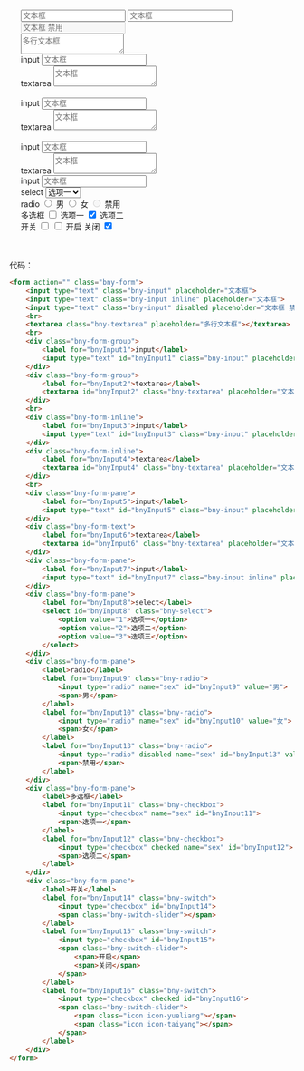 <div>
    <div style="width: 400px;padding: 20px;max-width: 100%;">
        <form action="" class="bny-form">
            <input type="text" class="bny-input" placeholder="文本框">
            <input type="text" class="bny-input inline" placeholder="文本框">
            <input type="text" class="bny-input" disabled placeholder="文本框 禁用">
            <br>
            <textarea class="bny-textarea" placeholder="多行文本框"></textarea>
            <br>
            <div class="bny-form-group">
                <label for="bnyInput1">input</label>
                <input type="text" id="bnyInput1" class="bny-input" placeholder="文本框">
            </div>
            <div class="bny-form-group">
                <label for="bnyInput2">textarea</label>
                <textarea id="bnyInput2" class="bny-textarea" placeholder="文本框"></textarea>
            </div>
            <br>
            <div class="bny-form-inline">
                <label for="bnyInput3">input</label>
                <input type="text" id="bnyInput3" class="bny-input" placeholder="文本框">
            </div>
            <div class="bny-form-inline">
                <label for="bnyInput4">textarea</label>
                <textarea id="bnyInput4" class="bny-textarea" placeholder="文本框"></textarea>
            </div>
            <br>
            <div class="bny-form-pane">
                <label for="bnyInput5">input</label>
                <input type="text" id="bnyInput5" class="bny-input" placeholder="文本框">
            </div>
            <div class="bny-form-text">
                <label for="bnyInput6">textarea</label>
                <textarea id="bnyInput6" class="bny-textarea" placeholder="文本框"></textarea>
            </div>
            <div class="bny-form-pane">
                <label for="bnyInput7">input</label>
                <input type="text" id="bnyInput7" class="bny-input inline" placeholder="文本框">
            </div>
            <div class="bny-form-pane">
                <label for="bnyInput8">select</label>
                <select id="bnyInput8" class="bny-select">
                    <option value="1">选项一</option>
                    <option value="2">选项二</option>
                    <option value="3">选项三</option>
                </select>
            </div>
            <div class="bny-form-pane">
                <label>radio</label>
                <label for="bnyInput9" class="bny-radio">
                    <input type="radio" name="sex" id="bnyInput9" value="男">
                    <span>男</span>
                </label>
                <label for="bnyInput10" class="bny-radio">
                    <input type="radio" name="sex" id="bnyInput10" value="女">
                    <span>女</span>
                </label>
                <label for="bnyInput13" class="bny-radio">
                    <input type="radio" disabled name="sex" id="bnyInput13" value="禁用">
                    <span>禁用</span>
                </label>
            </div>
            <div class="bny-form-pane">
                <label>多选框</label>
                <label for="bnyInput11" class="bny-checkbox">
                    <input type="checkbox" name="sex" id="bnyInput11">
                    <span>选项一</span>
                </label>
                <label for="bnyInput12" class="bny-checkbox">
                    <input type="checkbox" checked name="sex" id="bnyInput12">
                    <span>选项二</span>
                </label>
            </div>
            <div class="bny-form-pane">
                <label>开关</label>
                <label for="bnyInput14" class="bny-switch">
                    <input type="checkbox" id="bnyInput14">
                    <span class="bny-switch-slider"></span>
                </label>
                <label for="bnyInput15" class="bny-switch">
                    <input type="checkbox" id="bnyInput15">
                    <span class="bny-switch-slider">
                        <span>开启</span>
                        <span>关闭</span>
                    </span>
                </label>
                <label for="bnyInput16" class="bny-switch">
                    <input type="checkbox" checked id="bnyInput16">
                    <span class="bny-switch-slider">
                        <span class="icon icon-yueliang"></span>
                        <span class="icon icon-taiyang"></span>
                    </span>
                </label>
            </div>
        </form>
    </div>
</div>

代码：

```html
<form action="" class="bny-form">
    <input type="text" class="bny-input" placeholder="文本框">
    <input type="text" class="bny-input inline" placeholder="文本框">
    <input type="text" class="bny-input" disabled placeholder="文本框 禁用">
    <br>
    <textarea class="bny-textarea" placeholder="多行文本框"></textarea>
    <br>
    <div class="bny-form-group">
        <label for="bnyInput1">input</label>
        <input type="text" id="bnyInput1" class="bny-input" placeholder="文本框">
    </div>
    <div class="bny-form-group">
        <label for="bnyInput2">textarea</label>
        <textarea id="bnyInput2" class="bny-textarea" placeholder="文本框"></textarea>
    </div>
    <br>
    <div class="bny-form-inline">
        <label for="bnyInput3">input</label>
        <input type="text" id="bnyInput3" class="bny-input" placeholder="文本框">
    </div>
    <div class="bny-form-inline">
        <label for="bnyInput4">textarea</label>
        <textarea id="bnyInput4" class="bny-textarea" placeholder="文本框"></textarea>
    </div>
    <br>
    <div class="bny-form-pane">
        <label for="bnyInput5">input</label>
        <input type="text" id="bnyInput5" class="bny-input" placeholder="文本框">
    </div>
    <div class="bny-form-text">
        <label for="bnyInput6">textarea</label>
        <textarea id="bnyInput6" class="bny-textarea" placeholder="文本框"></textarea>
    </div>
    <div class="bny-form-pane">
        <label for="bnyInput7">input</label>
        <input type="text" id="bnyInput7" class="bny-input inline" placeholder="文本框">
    </div>
    <div class="bny-form-pane">
        <label for="bnyInput8">select</label>
        <select id="bnyInput8" class="bny-select">
            <option value="1">选项一</option>
            <option value="2">选项二</option>
            <option value="3">选项三</option>
        </select>
    </div>
    <div class="bny-form-pane">
        <label>radio</label>
        <label for="bnyInput9" class="bny-radio">
            <input type="radio" name="sex" id="bnyInput9" value="男">
            <span>男</span>
        </label>
        <label for="bnyInput10" class="bny-radio">
            <input type="radio" name="sex" id="bnyInput10" value="女">
            <span>女</span>
        </label>
        <label for="bnyInput13" class="bny-radio">
            <input type="radio" disabled name="sex" id="bnyInput13" value="禁用">
            <span>禁用</span>
        </label>
    </div>
    <div class="bny-form-pane">
        <label>多选框</label>
        <label for="bnyInput11" class="bny-checkbox">
            <input type="checkbox" name="sex" id="bnyInput11">
            <span>选项一</span>
        </label>
        <label for="bnyInput12" class="bny-checkbox">
            <input type="checkbox" checked name="sex" id="bnyInput12">
            <span>选项二</span>
        </label>
    </div>
    <div class="bny-form-pane">
        <label>开关</label>
        <label for="bnyInput14" class="bny-switch">
            <input type="checkbox" id="bnyInput14">
            <span class="bny-switch-slider"></span>
        </label>
        <label for="bnyInput15" class="bny-switch">
            <input type="checkbox" id="bnyInput15">
            <span class="bny-switch-slider">
                <span>开启</span>
                <span>关闭</span>
            </span>
        </label>
        <label for="bnyInput16" class="bny-switch">
            <input type="checkbox" checked id="bnyInput16">
            <span class="bny-switch-slider">
                <span class="icon icon-yueliang"></span>
                <span class="icon icon-taiyang"></span>
            </span>
        </label>
    </div>
</form>
```